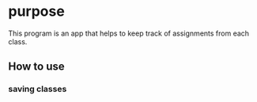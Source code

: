 # purpose
This program is an app that helps to keep track of assignments from each class. 
## How to use
### saving classes
